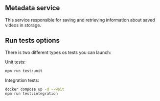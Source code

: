## Metadata service

This service responsible for saving and retrieving information about saved videos in storage.

## Run tests options

There is two different types os tests you can launch:

Unit tests:

```bash
npm run test:unit
```

Integration tests:

```bash
docker compose up -d --wait
npm run test:integration
```
